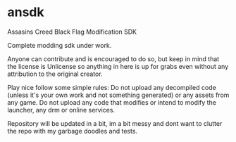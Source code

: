 # ansdk
Assasins Creed Black Flag Modification SDK 

Complete modding sdk under work.

Anyone can contribute and is encouraged to do so, but keep in mind that the license is Unlicense so anything in here is up for grabs even without any attribution to the original creator.

Play nice follow some simple rules:
Do not upload any decompiled code (unless it's your own work and not something generated) or any assets from any game. 
Do not upload any code that modifies or intend to modify the launcher, any drm or online services.

Repository will be updated in a bit, im a bit messy and dont want to clutter the repo with my garbage doodles and tests.
